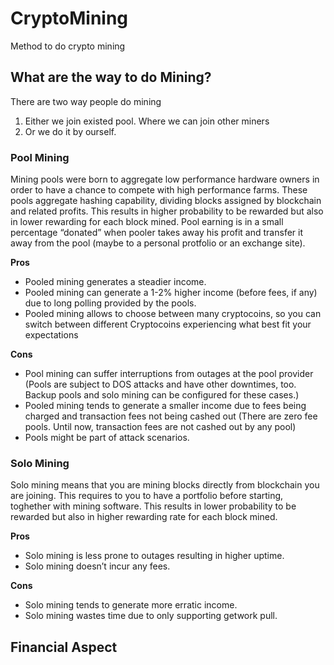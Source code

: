 # CryptoMining
Method to do crypto mining

## What are the way to do Mining?

There are two way people do mining 
1.	Either we join existed pool. Where we can join other miners 
2.	Or we do it by ourself. 

### Pool Mining
Mining pools were born to aggregate low performance hardware owners in order to have a chance to compete with high performance farms. These pools aggregate hashing capability, dividing blocks assigned by blockchain and related profits.
This results in higher probability to be rewarded but also in lower rewarding for each block mined. Pool earning is in a small percentage “donated” when pooler takes away his profit and transfer it away from the pool (maybe to a personal protfolio or an exchange site).

**Pros**

- Pooled mining generates a steadier income.
- Pooled mining can generate a 1-2% higher income (before fees, if any) due to long polling provided by the pools.
- Pooled mining allows to choose between many cryptocoins, so you can switch between different Cryptocoins experiencing what best fit your expectations

**Cons**
- Pool mining can suffer interruptions from outages at the pool provider (Pools are subject to DOS attacks and have other downtimes, too. Backup pools and solo mining can be configured for these cases.)
- Pooled mining tends to generate a smaller income due to fees being charged and transaction fees not being cashed out (There are zero fee pools. Until now, transaction fees are not cashed out by any pool)
- Pools might be part of attack scenarios.

### Solo Mining
Solo mining means that you are mining blocks directly from blockchain you are joining. This requires to you to have a portfolio before starting, toghether with mining software. This results in lower probability to be rewarded but also in higher rewarding rate for each block mined.

**Pros**
- Solo mining is less prone to outages resulting in higher uptime.
- Solo mining doesn’t incur any fees.

**Cons**

- Solo mining tends to generate more erratic income.
- Solo mining wastes time due to only supporting getwork pull.

## Financial Aspect
